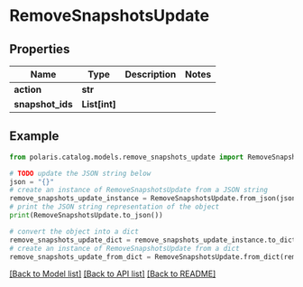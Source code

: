 <!--

 Licensed to the Apache Software Foundation (ASF) under one
 or more contributor license agreements.  See the NOTICE file
 distributed with this work for additional information
 regarding copyright ownership.  The ASF licenses this file
 to you under the Apache License, Version 2.0 (the
 "License"); you may not use this file except in compliance
 with the License.  You may obtain a copy of the License at

   http://www.apache.org/licenses/LICENSE-2.0

 Unless required by applicable law or agreed to in writing,
 software distributed under the License is distributed on an
 "AS IS" BASIS, WITHOUT WARRANTIES OR CONDITIONS OF ANY
 KIND, either express or implied.  See the License for the
 specific language governing permissions and limitations
 under the License.

-->
# RemoveSnapshotsUpdate

## Properties

Name | Type | Description | Notes
------------ | ------------- | ------------- | -------------
**action** | **str** |  | 
**snapshot_ids** | **List[int]** |  | 

## Example

```python
from polaris.catalog.models.remove_snapshots_update import RemoveSnapshotsUpdate

# TODO update the JSON string below
json = "{}"
# create an instance of RemoveSnapshotsUpdate from a JSON string
remove_snapshots_update_instance = RemoveSnapshotsUpdate.from_json(json)
# print the JSON string representation of the object
print(RemoveSnapshotsUpdate.to_json())

# convert the object into a dict
remove_snapshots_update_dict = remove_snapshots_update_instance.to_dict()
# create an instance of RemoveSnapshotsUpdate from a dict
remove_snapshots_update_from_dict = RemoveSnapshotsUpdate.from_dict(remove_snapshots_update_dict)
```
[[Back to Model list]](../README.md#documentation-for-models) [[Back to API list]](../README.md#documentation-for-api-endpoints) [[Back to README]](../README.md)


